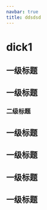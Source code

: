 ```yaml
---
navbar: true
title: ddsdsd
---
```


# dick1

## 一级标题
## 一级标题

### 二级标题

## 一级标题
## 一级标题
## 一级标题
## 一级标题